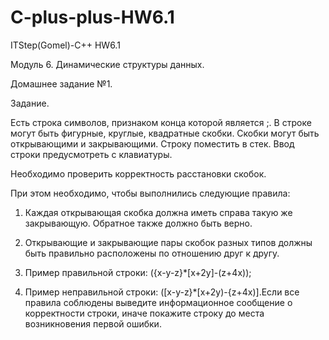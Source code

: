 # C-plus-plus-HW6.1
ITStep(Gomel)-C++ HW6.1

Модуль 6. Динамические структуры данных.

Домашнее задание №1.

Задание.

Есть строка символов, признаком конца которой является ;. В строке могут быть фигурные, круглые, квадратные скобки. Скобки могут быть открывающими и закрывающими. Строку поместить в стек. Ввод строки предусмотреть с клавиатуры.

Необходимо проверить корректность расстановки скобок.

При этом необходимо, чтобы выполнились следующие правила:

1. Каждая открывающая скобка должна иметь справа такую же закрывающую. Обратное также должно быть верно.

2. Открывающие и закрывающие пары скобок разных типов должны быть правильно расположены по отношению друг к другу.

3. Пример правильной строки: ({x-y-z}*[x+2y]-(z+4x));

4. Пример неправильной строки: ([x-y-z}*[x+2y)-{z+4x)].Если все правила соблюдены выведите информационное сообщение о корректности строки, иначе покажите строку до места возникновения первой ошибки.
